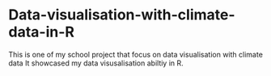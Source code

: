 # Data-visualisation-with-climate-data-in-R
This is one of my school project that focus on data visualisation with climate data
It showcased my data visusalisation abiltiy in R.
